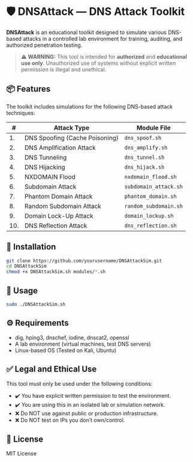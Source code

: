 # 🛡️ DNSAttack — DNS Attack Toolkit

**DNSAttack** is an educational toolkit designed to simulate various DNS-based attacks in a controlled lab environment for training, auditing, and authorized penetration testing.

> ⚠️ **WARNING:** This tool is intended for **authorized** and **educational use only**. Unauthorized use of systems without explicit written permission is illegal and unethical.

## 📦 Features

The toolkit includes simulations for the following DNS-based attack techniques:

| #   | Attack Type                 | Module File               |
|-----|-----------------------------|----------------------------|
| 1.  | DNS Spoofing (Cache Poisoning) | `dns_spoof.sh`           |
| 2.  | DNS Amplification Attack    | `dns_amplify.sh`           |
| 3.  | DNS Tunneling               | `dns_tunnel.sh`            |
| 4.  | DNS Hijacking               | `dns_hijack.sh`            |
| 5.  | NXDOMAIN Flood              | `nxdomain_flood.sh`        |
| 6.  | Subdomain Attack            | `subdomain_attack.sh`      |
| 7.  | Phantom Domain Attack       | `phantom_domain.sh`        |
| 8.  | Random Subdomain Attack     | `random_subdomain.sh`      |
| 9.  | Domain Lock-Up Attack       | `domain_lockup.sh`         |
| 10. | DNS Reflection Attack       | `dns_reflection.sh`        |

## 🔧 Installation

```bash
git clone https://github.com/yourusername/DNSAttackSim.git
cd DNSAttackSim
chmod +x DNSAttackSim.sh modules/*.sh
```

## 🚀 Usage

```bash
sudo ./DNSAttackSim.sh
```

## ⚙️ Requirements

- dig, hping3, dnschef, iodine, dnscat2, openssl
- A lab environment (virtual machines, test DNS servers)
- Linux-based OS (Tested on Kali, Ubuntu)

## ✅ Legal and Ethical Use

This tool must only be used under the following conditions:

- ✔️ You have explicit written permission to test the environment.
- ✔️ You are using this in an isolated lab or simulation network.
- ❌ Do NOT use against public or production infrastructure.
- ❌ Do NOT test on IPs you don’t own/control.

## 📜 License

MIT License
